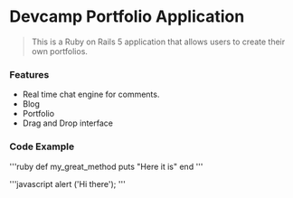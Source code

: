 # Devcamp Portfolio Application

> This is a Ruby on Rails 5 application that allows users to create their own portfolios.

### Features

- Real time chat engine for comments.
- Blog
- Portfolio
- Drag and Drop interface

### Code Example

'''ruby
def my_great_method
 puts "Here it is"
end
'''

'''javascript
alert ('Hi there');
'''
